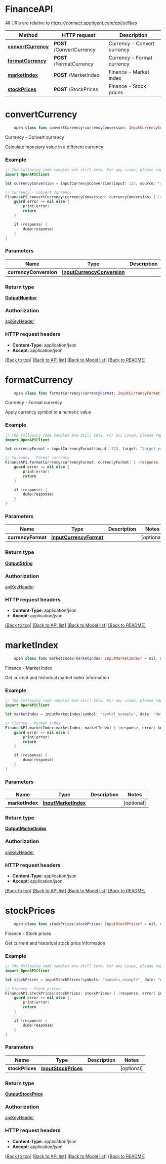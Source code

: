 # FinanceAPI

All URIs are relative to *https://connect.apptigent.com/api/utilities*

Method | HTTP request | Description
------------- | ------------- | -------------
[**convertCurrency**](FinanceAPI.md#convertcurrency) | **POST** /ConvertCurrency | Currency - Convert currency
[**formatCurrency**](FinanceAPI.md#formatcurrency) | **POST** /FormatCurrency | Currency - Format currency
[**marketIndex**](FinanceAPI.md#marketindex) | **POST** /MarketIndex | Finance - Market index
[**stockPrices**](FinanceAPI.md#stockprices) | **POST** /StockPrices | Finance - Stock prices


# **convertCurrency**
```swift
    open class func convertCurrency(currencyConversion: InputCurrencyConversion? = nil, completion: @escaping (_ data: OutputNumber?, _ error: Error?) -> Void)
```

Currency - Convert currency

Calculate monetary value in a different currency

### Example 
```swift
// The following code samples are still beta. For any issue, please report via http://github.com/OpenAPITools/openapi-generator/issues/new
import OpenAPIClient

let currencyConversion = inputCurrencyConversion(input: 123, source: "source_example", target: "target_example") // InputCurrencyConversion |  (optional)

// Currency - Convert currency
FinanceAPI.convertCurrency(currencyConversion: currencyConversion) { (response, error) in
    guard error == nil else {
        print(error)
        return
    }

    if (response) {
        dump(response)
    }
}
```

### Parameters

Name | Type | Description  | Notes
------------- | ------------- | ------------- | -------------
 **currencyConversion** | [**InputCurrencyConversion**](InputCurrencyConversion.md) |  | [optional] 

### Return type

[**OutputNumber**](OutputNumber.md)

### Authorization

[apiKeyHeader](../README.md#apiKeyHeader)

### HTTP request headers

 - **Content-Type**: application/json
 - **Accept**: application/json

[[Back to top]](#) [[Back to API list]](../README.md#documentation-for-api-endpoints) [[Back to Model list]](../README.md#documentation-for-models) [[Back to README]](../README.md)

# **formatCurrency**
```swift
    open class func formatCurrency(currencyFormat: InputCurrencyFormat? = nil, completion: @escaping (_ data: OutputString?, _ error: Error?) -> Void)
```

Currency - Format currency

Apply currency symbol to a numeric value

### Example 
```swift
// The following code samples are still beta. For any issue, please report via http://github.com/OpenAPITools/openapi-generator/issues/new
import OpenAPIClient

let currencyFormat = inputCurrencyFormat(input: 123, target: "target_example") // InputCurrencyFormat |  (optional)

// Currency - Format currency
FinanceAPI.formatCurrency(currencyFormat: currencyFormat) { (response, error) in
    guard error == nil else {
        print(error)
        return
    }

    if (response) {
        dump(response)
    }
}
```

### Parameters

Name | Type | Description  | Notes
------------- | ------------- | ------------- | -------------
 **currencyFormat** | [**InputCurrencyFormat**](InputCurrencyFormat.md) |  | [optional] 

### Return type

[**OutputString**](OutputString.md)

### Authorization

[apiKeyHeader](../README.md#apiKeyHeader)

### HTTP request headers

 - **Content-Type**: application/json
 - **Accept**: application/json

[[Back to top]](#) [[Back to API list]](../README.md#documentation-for-api-endpoints) [[Back to Model list]](../README.md#documentation-for-models) [[Back to README]](../README.md)

# **marketIndex**
```swift
    open class func marketIndex(marketIndex: InputMarketIndex? = nil, completion: @escaping (_ data: OutputMarketIndex?, _ error: Error?) -> Void)
```

Finance - Market index

Get current and historical market index information

### Example 
```swift
// The following code samples are still beta. For any issue, please report via http://github.com/OpenAPITools/openapi-generator/issues/new
import OpenAPIClient

let marketIndex = inputMarketIndex(symbol: "symbol_example", date: "date_example") // InputMarketIndex |  (optional)

// Finance - Market index
FinanceAPI.marketIndex(marketIndex: marketIndex) { (response, error) in
    guard error == nil else {
        print(error)
        return
    }

    if (response) {
        dump(response)
    }
}
```

### Parameters

Name | Type | Description  | Notes
------------- | ------------- | ------------- | -------------
 **marketIndex** | [**InputMarketIndex**](InputMarketIndex.md) |  | [optional] 

### Return type

[**OutputMarketIndex**](OutputMarketIndex.md)

### Authorization

[apiKeyHeader](../README.md#apiKeyHeader)

### HTTP request headers

 - **Content-Type**: application/json
 - **Accept**: application/json

[[Back to top]](#) [[Back to API list]](../README.md#documentation-for-api-endpoints) [[Back to Model list]](../README.md#documentation-for-models) [[Back to README]](../README.md)

# **stockPrices**
```swift
    open class func stockPrices(stockPrices: InputStockPrices? = nil, completion: @escaping (_ data: OutputStockPrice?, _ error: Error?) -> Void)
```

Finance - Stock prices

Get current and historical stock price information

### Example 
```swift
// The following code samples are still beta. For any issue, please report via http://github.com/OpenAPITools/openapi-generator/issues/new
import OpenAPIClient

let stockPrices = inputStockPrices(symbols: "symbols_example", date: "date_example", exchange: "exchange_example") // InputStockPrices |  (optional)

// Finance - Stock prices
FinanceAPI.stockPrices(stockPrices: stockPrices) { (response, error) in
    guard error == nil else {
        print(error)
        return
    }

    if (response) {
        dump(response)
    }
}
```

### Parameters

Name | Type | Description  | Notes
------------- | ------------- | ------------- | -------------
 **stockPrices** | [**InputStockPrices**](InputStockPrices.md) |  | [optional] 

### Return type

[**OutputStockPrice**](OutputStockPrice.md)

### Authorization

[apiKeyHeader](../README.md#apiKeyHeader)

### HTTP request headers

 - **Content-Type**: application/json
 - **Accept**: application/json

[[Back to top]](#) [[Back to API list]](../README.md#documentation-for-api-endpoints) [[Back to Model list]](../README.md#documentation-for-models) [[Back to README]](../README.md)

